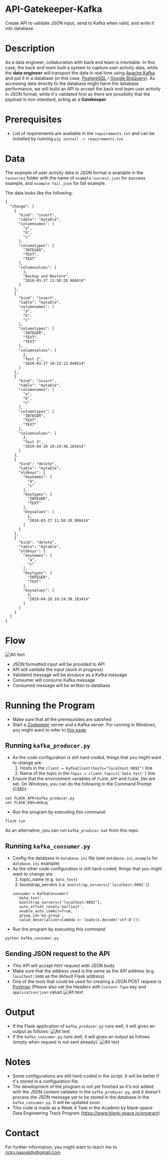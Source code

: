 # API-Gatekeeper-Kafka
 Create API to validate JSON input, send to Kafka when valid, and write it into database

# Description
As a data engineer, collaboration with back end team is inevitable. In this case, the back end team built a system to capture user activity data, while the <b>data engineer</b> will transport the data in real time using <a href="https://kafka.apache.org/">Apache Kafka</a> and put it in a database (in this case, <a href="https://www.postgresql.org/">PostgreSQL</a> / <a href="https://cloud.google.com/bigquery">Google BigQuery</a>). As accessing data directly to the database might harm the database performance, we will build an API to accept the back end team user activity in JSON format, while it's validated first as there are possibilty that the payload is non-standard, acting as a <b>Gatekeeper</b>.

# Prerequisites
- List of requirements are available in the `requirements.txt` and can be installed by running `pip install -r requirements.txt`

# Data
The example of user activity data in JSON format is available in the `resources` folder with the name of `example-success.json` for success example, and `example-fail.json` for fail example.

The data looks like the following:

```
{
  "change": [
    {
      "kind": "insert",
      "table": "mytable",
      "columnnames": [
        "a",
        "b",
        "c"
      ],
      "columntypes": [
        "INTEGER",
        "TEXT",
        "TEXT"
      ],
      "columnvalues": [
        1,
        "Backup and Restore",
        "2018-03-27 11:58:28.988414"
      ]
    },
    {
      "kind": "insert",
      "table": "mytable",
      "columnnames": [
        "a",
        "b",
        "c"
      ],
      "columntypes": [
        "INTEGER",
        "TEXT",
        "TEXT"
      ],
      "columnvalues": [
        2,
        "Test 2",
        "2019-03-27 10:13:13.948514"
      ]
    },
    {
      "kind": "insert",
      "table": "mytable",
      "columnnames": [
        "a",
        "b",
        "c"
      ],
      "columntypes": [
        "INTEGER",
        "TEXT",
        "TEXT"
      ],
      "columnvalues": [
        3,
        "Test 3",
        "2019-04-28 10:24:30.183414"
      ]
    },
    {
      "kind": "delete",
      "table": "mytable",
      "oldkeys": {
        "keynames": [
          "a",
          "c"
        ],
        "keytypes": [
          "INTEGER",
          "TEXT"
        ],
        "keyvalues": [
          1,
          "2018-03-27 11:58:28.988414"
        ]
      }
    },
    {
      "kind": "delete",
      "table": "mytable",
      "oldkeys": {
        "keynames": [
          "a",
          "c"
        ],
        "keytypes": [
          "INTEGER",
          "TEXT"
        ],
        "keyvalues": [
          3,
          "2019-04-28 10:24:30.183414"
        ]
      }
    }
  ]
}
```

# Flow
![Alt text](img/flow.jpg?raw=true "Postman")
- JSON formatted input will be provided to API
- API will validate the input (<i>work in progress</i>)
- Validated message will be produce as a Kafka message
- Consumer will consume Kafka message
- Consumed message will be written to database

# Running the Program
- Make sure that all the prerequisites are satisfied
- Start a <a href="https://zookeeper.apache.org/">Zookeeper</a> server and a Kafka server. For running in Windows, you might want to refer to <a href="https://dzone.com/articles/running-apache-kafka-on-windows-os">this page</a>.

## Running `kafka_producer.py`
- As the code configuration is still hard-coded, things that you might want to change are:
  1. Hosts in the `client = KafkaClient(hosts="localhost:9092")` line
  2. Name of the topic in the `topic = client.topics['data_test']` line
- Ensure that the environment variables of `FLASK_APP` and `FLASK_ENV` are set. On Windows, you can do the following in the Command Prompt (CMD):
```
set FLASK_APP=kafka_producer.py
set FLASK_ENV=debug
```
- Run the program by executing this command:
```
flask run
```
As an alternative, you can run `kafka_producer.bat` from this repo.
## Running `kafka_consumer.py`
- Config the database in `database.ini` file (see `database.ini.example` for `database.ini` example)
- As the other code configuration is still hard-coded, things that you might want to change are:
  1. topic_name (e.g. `data_test`)
  2. bootstrap_servers (i.e. `bootstrap_servers=['localhost:9092']`)
  ```
  consumer = KafkaConsumer(
    'data_test',
     bootstrap_servers=['localhost:9092'],
     auto_offset_reset='earliest',
     enable_auto_commit=True,
     group_id='my-group',
     value_deserializer=lambda x: loads(x.decode('utf-8')))
  ```
- Run the program by executing this command:
```
python kafka_consumer.py
```

## Sending JSON request to the API
- This API will accept `POST` request with JSON body
- Make sure that the address used is the same as the API address (e.g. `localhost:5000` as the default Flask address)
- One of the tools that could be used for creating a JSON POST request is <a href="https://www.postman.com/">Postman</a> (Please also set the Headers with `Content-Type` key and `application/json` value).![Alt text](img/postman.jpg?raw=true "Postman")

# Output
- If the Flask application of `kafka_producer.py` runs well, it will gives an output as follows:
![Alt text](img/kafka_producer.jpg?raw=true "Kafka Producer")
- If the `kafka_consumer.py` runs well, it will gives an output as follows (empty when request is not sent already):
![Alt text](img/kafka_consumer.jpg?raw=true "Kafka Consumer")
# Notes
- Some configurations are still hard-coded in the script. It will be better if it's stored in a configuration file.
- The development of the program is not yet finished as it's not added with the JSON content validator in the `kafka_producer.py`, and it doesn't process the JSON message yet to be stored in the database in the `kafka_consumer.py`. It will be updated soon.
- This code is made as a Week 4 Task in the Academi by blank-space Data Engineering Track Program (https://www.blank-space.io/program)

# Contact
For further information, you might want to reach me to ricky.nauvaldy@gmail.com